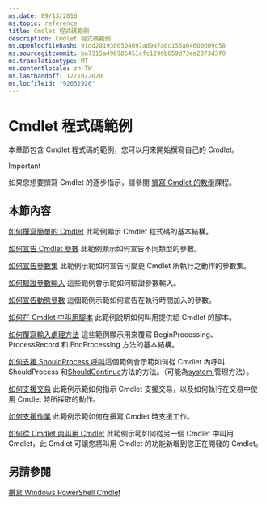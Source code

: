 ```yaml
---
ms.date: 09/13/2016
ms.topic: reference
title: Cmdlet 程式碼範例
description: Cmdlet 程式碼範例
ms.openlocfilehash: 91dd2019300504697ad9a7a0c155a04600d09c58
ms.sourcegitcommit: ba7315a496986451cfc1296b659d73ea2373d3f0
ms.translationtype: MT
ms.contentlocale: zh-TW
ms.lasthandoff: 12/10/2020
ms.locfileid: "92652926"
---
```

# <a name="examples-of-cmdlet-code"></a>Cmdlet 程式碼範例

本章節包含 Cmdlet 程式碼的範例，您可以用來開始撰寫自己的 Cmdlet。

> [!IMPORTANT]
> 如果您想要撰寫 Cmdlet 的逐步指示，請參閱 [撰寫 Cmdlet 的教學](./tutorials-for-writing-cmdlets.md)課程。

## <a name="in-this-section"></a>本節內容

[如何撰寫簡單的 Cmdlet](./how-to-write-a-simple-cmdlet.md) 此範例顯示 Cmdlet 程式碼的基本結構。

[如何宣告 Cmdlet 參數](./how-to-declare-cmdlet-parameters.md) 此範例顯示如何宣告不同類型的參數。

[如何宣告參數集](./how-to-declare-parameter-sets.md) 此範例示範如何宣告可變更 Cmdlet 所執行之動作的參數集。

[如何驗證參數輸入](./how-to-validate-parameter-input.md) 這些範例會示範如何驗證參數輸入。

[如何宣告動態參數](./how-to-declare-dynamic-parameters.md) 這個範例示範如何宣告在執行時間加入的參數。

[如何在 Cmdlet 中叫用腳本](./how-to-invoke-scripts-within-a-cmdlet.md) 此範例說明如何叫用提供給 Cmdlet 的腳本。

[如何覆寫輸入處理方法](./how-to-override-input-processing-methods.md) 這些範例顯示用來覆寫 BeginProcessing、ProcessRecord 和 EndProcessing 方法的基本結構。

[如何支援 ShouldProcess 呼叫](./how-to-request-confirmations.md)這個範例會示範如何從 Cmdlet 內呼叫 ShouldProcess 和[ShouldContinue](/dotnet/api/System.Management.Automation.Cmdlet.ShouldContinue)方法的方法。（可能為[system.](/dotnet/api/System.Management.Automation.Cmdlet.ShouldProcess)管理方法）。

[如何支援交易](./how-to-support-transactions.md) 此範例示範如何指示 Cmdlet 支援交易，以及如何執行在交易中使用 Cmdlet 時所採取的動作。

[如何支援作業](./how-to-support-jobs.md) 此範例示範如何在撰寫 Cmdlet 時支援工作。

[如何從 Cmdlet 內叫用 Cmdlet](./how-to-invoke-a-cmdlet-from-within-a-cmdlet.md) 此範例示範如何從另一個 Cmdlet 中叫用 Cmdlet，此 Cmdlet 可讓您將叫用 Cmdlet 的功能新增到您正在開發的 Cmdlet。

## <a name="see-also"></a>另請參閱

[撰寫 Windows PowerShell Cmdlet](./writing-a-windows-powershell-cmdlet.md)
